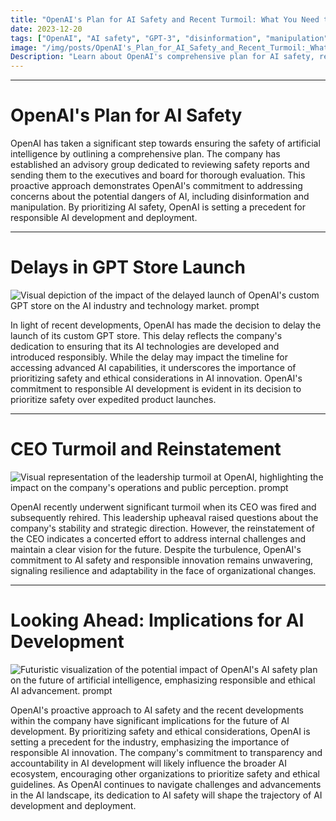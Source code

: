```yaml
---
title: "OpenAI's Plan for AI Safety and Recent Turmoil: What You Need to Know"
date: 2023-12-20
tags: ["OpenAI", "AI safety", "GPT-3", "disinformation", "manipulation"]
image: "/img/posts/OpenAI's_Plan_for_AI_Safety_and_Recent_Turmoil:_What_You_Need_to_Know/0.png"
Description: "Learn about OpenAI's comprehensive plan for AI safety, recent developments, and the impact on the future of artificial intelligence."
---
```



---
# OpenAI's Plan for AI Safety

OpenAI has taken a significant step towards ensuring the safety of artificial intelligence by outlining a comprehensive plan. The company has established an advisory group dedicated to reviewing safety reports and sending them to the executives and board for thorough evaluation. This proactive approach demonstrates OpenAI's commitment to addressing concerns about the potential dangers of AI, including disinformation and manipulation. By prioritizing AI safety, OpenAI is setting a precedent for responsible AI development and deployment.



---
# Delays in GPT Store Launch

![Visual depiction of the impact of the delayed launch of OpenAI's custom GPT store on the AI industry and technology market. prompt](/img/posts/OpenAI's_Plan_for_AI_Safety_and_Recent_Turmoil:_What_You_Need_to_Know/2.png "Visual depiction of the impact of the delayed launch of OpenAI's custom GPT store on the AI industry and technology market.")

In light of recent developments, OpenAI has made the decision to delay the launch of its custom GPT store. This delay reflects the company's dedication to ensuring that its AI technologies are developed and introduced responsibly. While the delay may impact the timeline for accessing advanced AI capabilities, it underscores the importance of prioritizing safety and ethical considerations in AI innovation. OpenAI's commitment to responsible AI development is evident in its decision to prioritize safety over expedited product launches.



---
# CEO Turmoil and Reinstatement

![Visual representation of the leadership turmoil at OpenAI, highlighting the impact on the company's operations and public perception. prompt](/img/posts/OpenAI's_Plan_for_AI_Safety_and_Recent_Turmoil:_What_You_Need_to_Know/3.png "Visual representation of the leadership turmoil at OpenAI, highlighting the impact on the company's operations and public perception.")

OpenAI recently underwent significant turmoil when its CEO was fired and subsequently rehired. This leadership upheaval raised questions about the company's stability and strategic direction. However, the reinstatement of the CEO indicates a concerted effort to address internal challenges and maintain a clear vision for the future. Despite the turbulence, OpenAI's commitment to AI safety and responsible innovation remains unwavering, signaling resilience and adaptability in the face of organizational changes.



---
# Looking Ahead: Implications for AI Development

![Futuristic visualization of the potential impact of OpenAI's AI safety plan on the future of artificial intelligence, emphasizing responsible and ethical AI advancement. prompt](/img/posts/OpenAI's_Plan_for_AI_Safety_and_Recent_Turmoil:_What_You_Need_to_Know/4.png "Futuristic visualization of the potential impact of OpenAI's AI safety plan on the future of artificial intelligence, emphasizing responsible and ethical AI advancement.")

OpenAI's proactive approach to AI safety and the recent developments within the company have significant implications for the future of AI development. By prioritizing safety and ethical considerations, OpenAI is setting a precedent for the industry, emphasizing the importance of responsible AI innovation. The company's commitment to transparency and accountability in AI development will likely influence the broader AI ecosystem, encouraging other organizations to prioritize safety and ethical guidelines. As OpenAI continues to navigate challenges and advancements in the AI landscape, its dedication to AI safety will shape the trajectory of AI development and deployment.
